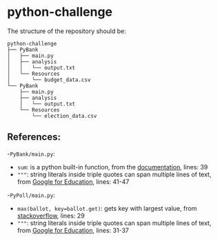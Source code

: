 # python-challenge

The structure of the repository should be:
```
python-challenge
├── PyBank
│   ├── main.py
│   ├── analysis
│   │   └── output.txt
│   └── Resources 
│       └── budget_data.csv
└── PyBank
    ├── main.py
    ├── analysis
    │   └── output.txt
    └── Resources 
        └── election_data.csv
```
## References:
-`PyBank/main.py`:
  - `sum`: is a python built-in function, from the [documentation](https://docs.python.org/3/library/functions.html#sum), lines: 39
  - `"""`: string literals inside triple quotes can span multiple lines of text, from [Google for Education](https://developers.google.com/edu/python/strings), lines: 41-47


-`PyPoll/main.py`:
  - `max(ballot, key=ballot.get)`:  gets key with largest value, from [stackoverflow](https://stackoverflow.com/a/280156), lines: 29
  - `"""`: string literals inside triple quotes can span multiple lines of text, from [Google for Education](https://developers.google.com/edu/python/strings), lines: 31-37


